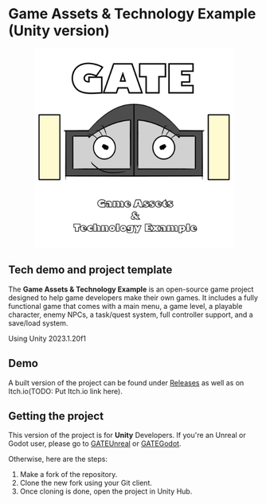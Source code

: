 # Game Assets & Technology Example (Unity version)

<p align="center">
    <img src="DocsImages/MascotAndLogo.png" width="400" alt="GATE Logo">
</p>

## Tech demo and project template

The **Game Assets & Technology Example** is an open-source game project designed to help 
game developers make their own games. It includes a fully functional game that comes with 
a main menu, a game level, a playable character, enemy NPCs, a task/quest system, full 
controller support, and a save/load system.

Using Unity 2023.1.20f1

## Demo

A built version of the project can be found under [Releases](https://github.com/JJNCreator/GATEUnity/releases) as well as on Itch.io(TODO: Put Itch.io link here).

## Getting the project

This version of the project is for **Unity** Developers. If you're an Unreal or Godot user, please go to [GATEUnreal](https://github.com/JJNCreator/GATEUnreal) or [GATEGodot](https://github.com/JJNCreator/GATEGodot).

Otherwise, here are the steps:
1. Make a fork of the repository.
2. Clone the new fork using your Git client.
3. Once cloning is done, open the project in Unity Hub.